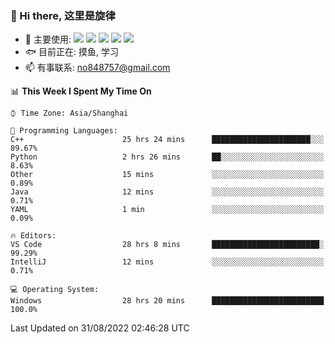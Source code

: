 ### 👋 Hi there, 这里是旋律
- 🔭 主要使用: 
![](https://img.shields.io/badge/-Python-3e74a2?style=flat-square&logo=Python&logoColor=fff)
![](https://img.shields.io/badge/-Java-007396?mstyle=flat-square&logo=Java&logoColor=fff)
![](https://img.shields.io/badge/-Node.js-339933?style=flat-square&logo=Node.js&logoColor=fff)
![](https://img.shields.io/badge/-PostgreSQL-4169e1?style=flat-square&logo=PostgreSQL&logoColor=fff)
![](https://img.shields.io/badge/-VSCode-007acc?style=flat-square&logo=Visual-Studio-Code&logoColor=fff)
- 🐟 目前正在: 摸鱼, 学习
- 📫 有事联系: no848757@gmail.com

<!--START_SECTION:waka-->
📊 **This Week I Spent My Time On** 

```text
⌚︎ Time Zone: Asia/Shanghai

💬 Programming Languages: 
C++                      25 hrs 24 mins      ██████████████████████░░░   89.67% 
Python                   2 hrs 26 mins       ██░░░░░░░░░░░░░░░░░░░░░░░   8.63% 
Other                    15 mins             ░░░░░░░░░░░░░░░░░░░░░░░░░   0.89% 
Java                     12 mins             ░░░░░░░░░░░░░░░░░░░░░░░░░   0.71% 
YAML                     1 min               ░░░░░░░░░░░░░░░░░░░░░░░░░   0.09%

🔥 Editors: 
VS Code                  28 hrs 8 mins       ████████████████████████░   99.29% 
IntelliJ                 12 mins             ░░░░░░░░░░░░░░░░░░░░░░░░░   0.71%

💻 Operating System: 
Windows                  28 hrs 20 mins      █████████████████████████   100.0%

```


 Last Updated on 31/08/2022 02:46:28 UTC
<!--END_SECTION:waka-->
